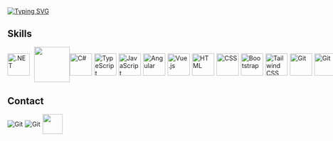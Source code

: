 <img align="center" alt=""  src="https://komarev.com/ghpvc/?username=lucasmenchon&style=flat-square">

##

[![Typing SVG](https://readme-typing-svg.herokuapp.com?font=Fira+Code&duration=3000&pause=1000&width=500&lines=Hi%2C+i'm+Lucas.;I'm+a+enthusiastic;.NET+Developer;currently+working+with;ASP.NET+%E2%80%A2+C%23+%E2%80%A2+TypeScript+%E2%80%A2+%E2%80%A2+Angular)](https://git.io/typing-svg)

## Skills

<div style="display: flex; align-items: center;">
  <a href="https://skillicons.dev/icons?i=dotnet" style="text-decoration:none;margin-right: 5px;">
    <img align="center" height="50" width="50" src="https://skillicons.dev/icons?i=dotnet" alt=".NET" style="text-decoration:none;margin-right: 5px;">
  </a>
    <a href="#" style="text-decoration:none;">
    <img align="center" height="80" width="80" src="https://i.imgur.com/aJ5cbL4.png" style="text-decoration:none;">
  </a>
  <a href="https://skillicons.dev/icons?i=cs" style="text-decoration:none;margin-right: 5px;">
    <img align="center" height="50" width="50" src="https://skillicons.dev/icons?i=cs" alt="C#" style="text-decoration:none;">
  </a>
  <a href="https://skillicons.dev/icons?i=typescript" style="text-decoration:none;margin-right: 5px;">
    <img align="center" height="50" width="50" src="https://skillicons.dev/icons?i=typescript" alt="TypeScript" style="text-decoration:none;">
  </a>
  <a href="https://skillicons.dev/icons?i=js" style="text-decoration:none;margin-right: 5px;">
    <img align="center" height="50" width="50" src="https://skillicons.dev/icons?i=js" alt="JavaScript" style="text-decoration:none;">
  </a>
  <a href="https://skillicons.dev/icons?i=angular" style="text-decoration:none;margin-right: 5px;">
    <img align="center" height="50" width="50" src="https://skillicons.dev/icons?i=angular" alt="Angular" style="text-decoration:none;">
  </a>
  <a href="https://skillicons.dev/icons?i=vue" style="text-decoration:none;margin-right: 5px;">
    <img align="center" height="50" width="50" src="https://skillicons.dev/icons?i=vue" alt="Vue.js" style="text-decoration:none;">
  </a>
  <a href="https://skillicons.dev/icons?i=html" style="text-decoration:none;margin-right: 5px;">
    <img align="center" height="50" width="50" src="https://skillicons.dev/icons?i=html" alt="HTML" style="text-decoration:none;">
  </a>
  <a href="https://skillicons.dev/icons?i=css" style="text-decoration:none;margin-right: 5px;">
    <img align="center" height="50" width="50" src="https://skillicons.dev/icons?i=css" alt="CSS" style="text-decoration:none;">
  </a>
  <a href="https://skillicons.dev/icons?i=bootstrap" style="text-decoration:none;margin-right: 5px;">
    <img align="center" height="50" width="50" src="https://skillicons.dev/icons?i=bootstrap" alt="Bootstrap" style="text-decoration:none;">
  </a>
  <a href="https://skillicons.dev/icons?i=tailwind" style="text-decoration:none;margin-right: 5px;">
    <img align="center" height="50" width="50" src="https://skillicons.dev/icons?i=tailwind" alt="Tailwind CSS" style="text-decoration:none;">
  </a>
  <a href="https://skillicons.dev/icons?i=git" style="text-decoration:none;margin-right: 5px;">
    <img align="center" height="50" width="50" src="https://skillicons.dev/icons?i=git" alt="Git" style="text-decoration:none;">
  </a>
  <a href="https://skillicons.dev/icons?i=linux" style="text-decoration:none;margin-right: 5px;">
    <img align="center" height="50" width="50" src="https://skillicons.dev/icons?i=linux" alt="Git" style="text-decoration:none;">
  </a>
    <a href="https://skillicons.dev/icons?i=linux" style="text-decoration:none;margin-right: 5px;">
    <img align="center" height="50" width="50" src="https://skillicons.dev/icons?i=docker" alt="Git" style="text-decoration:none;">
  </a>
      <a href="https://skillicons.dev/icons?i=linux" style="text-decoration:none;margin-right: 5px;">
    <img align="center" height="50" width="50" src="https://skillicons.dev/icons?i=rabbitmq" alt="Git" style="text-decoration:none;">
  </a>
  <a href="#" style="text-decoration:none;">
    <img align="center" height="auto" width="50" src="https://i.imgur.com/90enXg1.png" style="text-decoration:none;">
  </a>
</div>


## Contact

<div style="display: flex; align-items: center;">

  <a href="mailto:contato@lucas.tf" style="text-decoration:none;margin-right: 5px;">
    <img align="center" src="https://skillicons.dev/icons?i=gmail" alt="Git" style="text-decoration:none;">
  </a>

  <a href="https://www.linkedin.com/in/lucasmenchon/" style="text-decoration:none;margin-right: 5px;">
    <img align="center" src="https://skillicons.dev/icons?i=linkedin" alt="Git" style="text-decoration:none;">
  </a>


<a href="https://wa.link/qzdch8" style="text-decoration:none;">
<img align="center" height="auto" width="45" src="https://raw.githubusercontent.com/lucasmenchon/site_att/main/wwwroot/images/whatsapp-original.svg"></a>

</div>
